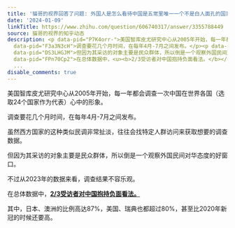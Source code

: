 ```yaml
---
title: '猫哥的视界回答了问题: 外国人是怎么看待中国是五常里唯一一个不是白人面孔的国家？'
date: '2024-01-09'
linkTitle: https://www.zhihu.com/question/606740317/answer/3355788449
source: 猫哥的视界的知乎动态
description: <p data-pid="P7K4orr-">美国智库皮尤研究中心从2005年开始，每一年都会调查一次中国在世界各国（选取24个国家作为代表）心中的形象。</p><p
  data-pid="F3a3N3cH">调查要花几个月时间，在每年4月-7月之间发布。</p><p data-pid="sKfZOpxG">虽然西方国家的这种类似民调非常扯淡，往往会找特定人群访问来获取想要的调查数据。</p><p
  data-pid="DS3LHGJM">但因为其采访的对象主要是民众群体，所以倒是一个观察外国民间对华态度的好窗口。</p><p data-pid="gUl9eOf3">不过从2023年的数据来看，调查结果不容乐观。</p><p
  data-pid="FPn70Cp2">在总体数据中，<u><b>2/3受访者对中国抱持负面看法。</b></u></p><p data-pid="vbkrQrD5">其中，日本、澳洲的比例高达87%，美国、瑞典也都超过80%，甚至比2020年新冠的时候还要高。</p><p
  ...
disable_comments: true
---
```

<p data-pid="P7K4orr-">美国智库皮尤研究中心从2005年开始，每一年都会调查一次中国在世界各国（选取24个国家作为代表）心中的形象。</p><p data-pid="F3a3N3cH">调查要花几个月时间，在每年4月-7月之间发布。</p><p data-pid="sKfZOpxG">虽然西方国家的这种类似民调非常扯淡，往往会找特定人群访问来获取想要的调查数据。</p><p data-pid="DS3LHGJM">但因为其采访的对象主要是民众群体，所以倒是一个观察外国民间对华态度的好窗口。</p><p data-pid="gUl9eOf3">不过从2023年的数据来看，调查结果不容乐观。</p><p data-pid="FPn70Cp2">在总体数据中，<u><b>2/3受访者对中国抱持负面看法。</b></u></p><p data-pid="vbkrQrD5">其中，日本、澳洲的比例高达87%，美国、瑞典也都超过80%，甚至比2020年新冠的时候还要高。</p><p ...